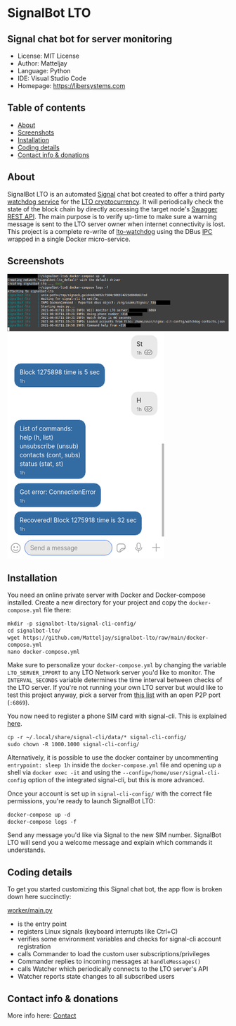 # SignalBot LTO
## Signal chat bot for server monitoring

- License: MIT License
- Author: Matteljay
- Language: Python
- IDE: Visual Studio Code
- Homepage: https://libersystems.com

## Table of contents

- [About](#about)
- [Screenshots](#screenshots)
- [Installation](#installation)
- [Coding details](#Coding-details)
- [Contact info & donations](#contact-info--donations)

## About

SignalBot LTO is an automated [Signal](https://www.signal.org/) chat bot created to offer a third party [watchdog service](https://en.wikipedia.org/wiki/Watchdog_timer) for the [LTO cryptocurrency](https://ltonetwork.com/). It will periodically check the state of the block chain by directly accessing the target node's [Swagger REST API](https://swagger.io/). The main purpose is to verify up-time to make sure a warning message is sent to the LTO server owner when internet connectivity is lost. This project is a complete re-write of [lto-watchdog](https://github.com/Matteljay/lto-watchdog) using the DBus [IPC](https://www.geeksforgeeks.org/inter-process-communication-ipc/) wrapped in a single Docker micro-service.

## Screenshots

![docker](screenshots/docker.png)
![chat](screenshots/chat.png)

## Installation

You need an online private server with Docker and Docker-compose installed. Create a new directory for your project and copy the `docker-compose.yml` file there:

    mkdir -p signalbot-lto/signal-cli-config/
    cd signalbot-lto/
    wget https://github.com/Matteljay/signalbot-lto/raw/main/docker-compose.yml
    nano docker-compose.yml

Make sure to personalize your `docker-compose.yml` by changing the variable `LTO_SERVER_IPPORT` to any LTO Network server you'd like to monitor. The `INTERVAL_SECONDS` variable determines the time interval between checks of the LTO server. If you're not running your own LTO server but would like to test this project anyway, pick a server from [this list](https://lto.tools/nodes/) with an open P2P port (`:6869`).

You now need to register a phone SIM card with signal-cli. This is explained [here](https://github.com/AsamK/signal-cli#usage).

    cp -r ~/.local/share/signal-cli/data/* signal-cli-config/
    sudo chown -R 1000.1000 signal-cli-config/

Alternatively, it is possible to use the docker container by uncommenting `entrypoint: sleep 1h` inside the `docker-compose.yml` file and opening up a shell via `docker exec -it` and using the `--config=/home/user/signal-cli-config` option of the integrated signal-cli, but this is more advanced.

Once your account is set up in `signal-cli-config/` with the correct file permissions, you're ready to launch SignalBot LTO:

    docker-compose up -d
    docker-compose logs -f

Send any message you'd like via Signal to the new SIM number. SignalBot LTO will send you a welcome message and explain which commands it understands.

## Coding details

To get you started customizing this Signal chat bot, the app flow is broken down here succinctly:

[worker/main.py](worker/main.py)
- is the entry point
- registers Linux signals (keyboard interrupts like Ctrl+C)
- verifies some environment variables and checks for signal-cli account registration
- calls Commander to load the custom user subscriptions/privileges
- Commander replies to incoming messages at `handleMessages()`
- calls Watcher which periodically connects to the LTO server's API
- Watcher reports state changes to all subscribed users

## Contact info & donations

More info here: [Contact](CONTACT.md)

